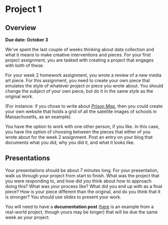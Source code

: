 # Project 1 

## Overview

**Due date: October 3**

We've spent the last couple of weeks thinking about data collection and what it means to make creative interventions and pieces. For your first project assignment, you are tasked with creating a project that engages with both of these. 

For your week 2 homework assignment, you wrote a review of a new media art piece. For this assignment, you need to create your own piece that emulates the style of whatever project or piece you wrote about. You should change the *subject* of your own piece, but do it in the same *style* as the original work. 

(For instance: if you chose to write about [*Prison Map*,](http://prisonmap.com/) then you could create your own website that holds a grid of all the satellite images of schools in Massachusetts, as an example). 

You have the option to work with one other person, if you like. In this case, you have the option of choosing between the pieces that either of you wrote about for the week 2 assignment. Post an entry on your blog that documents what you did, why you did it, and what it looks like. 

## Presentations

Your presentations should be about 7 minutes long.  For your presentation, walk us through your project from start to finish. What was the project that you were responding to, and how did you think about how to approach doing this?  What was your process like? What did you end up with as a final piece? How is your piece different than the original, and do you think that it is stronger? You should use slides to present your work. 

You will need to have a **documentation post** ([here](http://jillhubley.com/blog/nyctrees) is an example from a real-world project, though yours may be longer) that will be due the same week as your project. 

